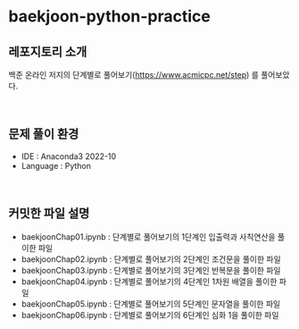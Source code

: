 # baekjoon-python-practice

## 레포지토리 소개
백준 온라인 저지의 단계별로 풀어보기(https://www.acmicpc.net/step) 를 풀어보았다.

<br/>

## 문제 풀이 환경
- IDE : Anaconda3 2022-10
- Language : Python

<br/>

## 커밋한 파일 설명
- baekjoonChap01.ipynb : 단계별로 풀어보기의 1단계인 입출력과 사칙연산을 풀이한 파일
- baekjoonChap02.ipynb : 단계별로 풀어보기의 2단계인 조건문을 풀이한 파일
- baekjoonChap03.ipynb : 단계별로 풀어보기의 3단계인 반복문을 풀이한 파일
- baekjoonChap04.ipynb : 단계별로 풀어보기의 4단계인 1차원 배열을 풀이한 파일
- baekjoonChap05.ipynb : 단계별로 풀어보기의 5단계인 문자열을 풀이한 파일
- baekjoonChap06.ipynb : 단계별로 풀어보기의 6단계인 심화 1을 풀이한 파일

